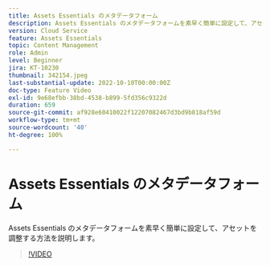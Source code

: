 ```yaml
---
title: Assets Essentials のメタデータフォーム
description: Assets Essentials のメタデータフォームを素早く簡単に設定して、アセットメタデータを調整する方法を説明します。
version: Cloud Service
feature: Assets Essentials
topic: Content Management
role: Admin
level: Beginner
jira: KT-10230
thumbnail: 342154.jpeg
last-substantial-update: 2022-10-10T00:00:00Z
doc-type: Feature Video
exl-id: 9e68efbb-38bd-4538-b899-5fd356c9322d
duration: 659
source-git-commit: af928e60410022f12207082467d3bd9b818af59d
workflow-type: tm+mt
source-wordcount: '40'
ht-degree: 100%

---
```


# Assets Essentials のメタデータフォーム

Assets Essentials のメタデータフォームを素早く簡単に設定して、アセットを調整する方法を説明します。

>[!VIDEO](https://video.tv.adobe.com/v/342154?quality=12&learn=on)
